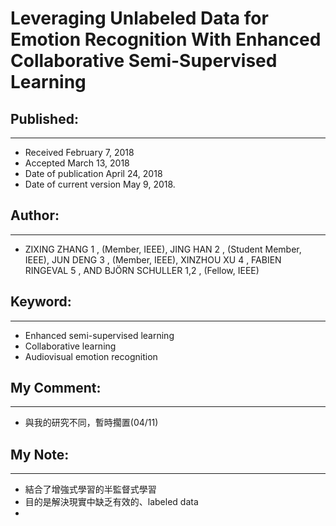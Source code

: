 # Leveraging Unlabeled Data for Emotion Recognition With Enhanced Collaborative Semi-Supervised Learning

## Published:

---

- Received February 7, 2018
- Accepted March 13, 2018
- Date of publication April 24, 2018
- Date of current version May 9, 2018.

## Author:

---

- ZIXING ZHANG 1 , (Member, IEEE), JING HAN 2 , (Student Member, IEEE), JUN DENG 3 , (Member, IEEE), XINZHOU XU 4 , FABIEN RINGEVAL 5 , AND BJÖRN SCHULLER 1,2 , (Fellow, IEEE)

## Keyword:

---

- Enhanced semi-supervised learning
- Collaborative learning
- Audiovisual emotion recognition

## My Comment:

---

- 與我的研究不同，暫時擱置(04/11)

## My Note:

---

- 結合了增強式學習的半監督式學習
- 目的是解決現實中缺乏有效的、labeled data
- 
